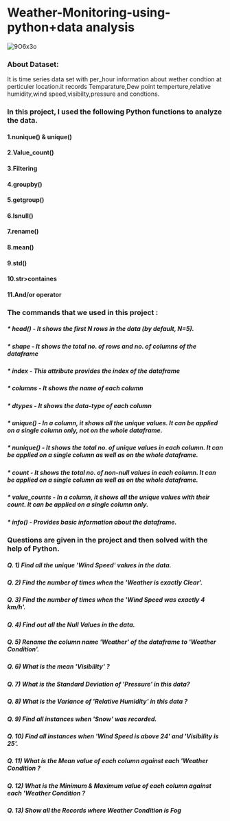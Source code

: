 # Weather-Monitoring-using-python+data analysis

![9O6x3o](https://github.com/Nikitasuryawanshi/Weather-Monitoring-using-python/assets/105000370/5fa21b26-1244-4cc3-b52f-08138ae9d0b2)

### About Dataset:
It is time series data set with per_hour information about wether condtion at perticuler location.it records Temparature,Dew point temperture,relative humidity,wind speed,visibilty,pressure and condtions.

### In this project, I used the following Python functions to analyze the data.
#### 1.nunique() & unique()
#### 2.Value_count()
#### 3.Filtering
#### 4.groupby()
#### 5.getgroup()
#### 6.Isnull()
#### 7.rename()
#### 8.mean()
#### 9.std()
#### 10.str>containes
#### 11.And/or operator

### The commands that we used in this project :

##### * head() - It shows the first N rows in the data (by default, N=5).
##### * shape - It shows the total no. of rows and no. of columns of the dataframe
##### * index - This attribute provides the index of the dataframe
##### * columns - It shows the name of each column
##### * dtypes - It shows the data-type of each column
##### * unique() - In a column, it shows all the unique values. It can be applied on a single column only, not on the whole dataframe.
##### * nunique() - It shows the total no. of unique values in each column. It can be applied on a single column as well as on the whole dataframe.
##### * count - It shows the total no. of non-null values in each column. It can be applied on a single column as well as on the whole dataframe.
##### * value_counts - In a column, it shows all the unique values with their count. It can be applied on a single column only.
##### * info() - Provides basic information about the dataframe.

### Questions are given in the project and then solved with the help of Python.

##### Q. 1)  Find all the unique 'Wind Speed' values in the data.
##### Q. 2) Find the number of times when the 'Weather is exactly Clear'.
##### Q. 3) Find the number of times when the 'Wind Speed was exactly 4 km/h'.
##### Q. 4) Find out all the Null Values in the data.
##### Q. 5) Rename the column name 'Weather' of the dataframe to 'Weather Condition'.
##### Q. 6) What is the mean 'Visibility' ?
##### Q. 7) What is the Standard Deviation of 'Pressure'  in this data?
##### Q. 8) What is the Variance of 'Relative Humidity' in this data ?
##### Q. 9) Find all instances when 'Snow' was recorded.
##### Q. 10) Find all instances when 'Wind Speed is above 24' and 'Visibility is 25'.
##### Q. 11) What is the Mean value of each column against each 'Weather Condition ?
##### Q. 12) What is the Minimum & Maximum value of each column against each 'Weather Condition ?
##### Q. 13) Show all the Records where Weather Condition is Fog





